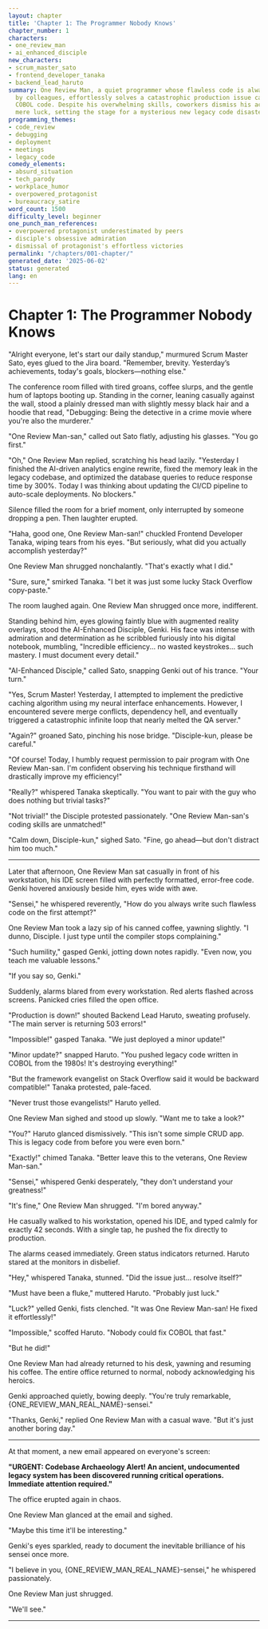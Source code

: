 ```yaml
---
layout: chapter
title: 'Chapter 1: The Programmer Nobody Knows'
chapter_number: 1
characters:
- one_review_man
- ai_enhanced_disciple
new_characters:
- scrum_master_sato
- frontend_developer_tanaka
- backend_lead_haruto
summary: One Review Man, a quiet programmer whose flawless code is always underestimated
  by colleagues, effortlessly solves a catastrophic production issue caused by legacy
  COBOL code. Despite his overwhelming skills, coworkers dismiss his achievement as
  mere luck, setting the stage for a mysterious new legacy code disaster.
programming_themes:
- code_review
- debugging
- deployment
- meetings
- legacy_code
comedy_elements:
- absurd_situation
- tech_parody
- workplace_humor
- overpowered_protagonist
- bureaucracy_satire
word_count: 1500
difficulty_level: beginner
one_punch_man_references:
- overpowered protagonist underestimated by peers
- disciple's obsessive admiration
- dismissal of protagonist's effortless victories
permalink: "/chapters/001-chapter/"
generated_date: '2025-06-02'
status: generated
lang: en
---
```


# Chapter 1: The Programmer Nobody Knows

"Alright everyone, let's start our daily standup," murmured Scrum Master Sato, eyes glued to the Jira board. "Remember, brevity. Yesterday’s achievements, today's goals, blockers—nothing else."

The conference room filled with tired groans, coffee slurps, and the gentle hum of laptops booting up. Standing in the corner, leaning casually against the wall, stood a plainly dressed man with slightly messy black hair and a hoodie that read, "Debugging: Being the detective in a crime movie where you're also the murderer."

"One Review Man-san," called out Sato flatly, adjusting his glasses. "You go first."

"Oh," One Review Man replied, scratching his head lazily. "Yesterday I finished the AI-driven analytics engine rewrite, fixed the memory leak in the legacy codebase, and optimized the database queries to reduce response time by 300%. Today I was thinking about updating the CI/CD pipeline to auto-scale deployments. No blockers."

Silence filled the room for a brief moment, only interrupted by someone dropping a pen. Then laughter erupted.

"Haha, good one, One Review Man-san!" chuckled Frontend Developer Tanaka, wiping tears from his eyes. "But seriously, what did you actually accomplish yesterday?"

One Review Man shrugged nonchalantly. "That's exactly what I did."

"Sure, sure," smirked Tanaka. "I bet it was just some lucky Stack Overflow copy-paste."

The room laughed again. One Review Man shrugged once more, indifferent.

Standing behind him, eyes glowing faintly blue with augmented reality overlays, stood the AI-Enhanced Disciple, Genki. His face was intense with admiration and determination as he scribbled furiously into his digital notebook, mumbling, "Incredible efficiency... no wasted keystrokes... such mastery. I must document every detail."

"AI-Enhanced Disciple," called Sato, snapping Genki out of his trance. "Your turn."

"Yes, Scrum Master! Yesterday, I attempted to implement the predictive caching algorithm using my neural interface enhancements. However, I encountered severe merge conflicts, dependency hell, and eventually triggered a catastrophic infinite loop that nearly melted the QA server."

"Again?" groaned Sato, pinching his nose bridge. "Disciple-kun, please be careful."

"Of course! Today, I humbly request permission to pair program with One Review Man-san. I'm confident observing his technique firsthand will drastically improve my efficiency!"

"Really?" whispered Tanaka skeptically. "You want to pair with the guy who does nothing but trivial tasks?"

"Not trivial!" the Disciple protested passionately. "One Review Man-san's coding skills are unmatched!"

"Calm down, Disciple-kun," sighed Sato. "Fine, go ahead—but don't distract him too much."

---

Later that afternoon, One Review Man sat casually in front of his workstation, his IDE screen filled with perfectly formatted, error-free code. Genki hovered anxiously beside him, eyes wide with awe.

"Sensei," he whispered reverently, "How do you always write such flawless code on the first attempt?"

One Review Man took a lazy sip of his canned coffee, yawning slightly. "I dunno, Disciple. I just type until the compiler stops complaining."

"Such humility," gasped Genki, jotting down notes rapidly. "Even now, you teach me valuable lessons."

"If you say so, Genki."

Suddenly, alarms blared from every workstation. Red alerts flashed across screens. Panicked cries filled the open office.

"Production is down!" shouted Backend Lead Haruto, sweating profusely. "The main server is returning 503 errors!"

"Impossible!" gasped Tanaka. "We just deployed a minor update!"

"Minor update?" snapped Haruto. "You pushed legacy code written in COBOL from the 1980s! It's destroying everything!"

"But the framework evangelist on Stack Overflow said it would be backward compatible!" Tanaka protested, pale-faced.

"Never trust those evangelists!" Haruto yelled.

One Review Man sighed and stood up slowly. "Want me to take a look?"

"You?" Haruto glanced dismissively. "This isn't some simple CRUD app. This is legacy code from before you were even born."

"Exactly!" chimed Tanaka. "Better leave this to the veterans, One Review Man-san."

"Sensei," whispered Genki desperately, "they don't understand your greatness!"

"It's fine," One Review Man shrugged. "I'm bored anyway."

He casually walked to his workstation, opened his IDE, and typed calmly for exactly 42 seconds. With a single tap, he pushed the fix directly to production.

The alarms ceased immediately. Green status indicators returned. Haruto stared at the monitors in disbelief.

"Hey," whispered Tanaka, stunned. "Did the issue just... resolve itself?"

"Must have been a fluke," muttered Haruto. "Probably just luck."

"Luck?" yelled Genki, fists clenched. "It was One Review Man-san! He fixed it effortlessly!"

"Impossible," scoffed Haruto. "Nobody could fix COBOL that fast."

"But he did!"

One Review Man had already returned to his desk, yawning and resuming his coffee. The entire office returned to normal, nobody acknowledging his heroics.

Genki approached quietly, bowing deeply. "You're truly remarkable, {ONE_REVIEW_MAN_REAL_NAME}-sensei."

"Thanks, Genki," replied One Review Man with a casual wave. "But it's just another boring day."

---

At that moment, a new email appeared on everyone's screen:

**"URGENT: Codebase Archaeology Alert! An ancient, undocumented legacy system has been discovered running critical operations. Immediate attention required."**

The office erupted again in chaos.

One Review Man glanced at the email and sighed.

"Maybe this time it'll be interesting."

Genki's eyes sparkled, ready to document the inevitable brilliance of his sensei once more.

"I believe in you, {ONE_REVIEW_MAN_REAL_NAME}-sensei," he whispered passionately.

One Review Man just shrugged.

"We'll see."

---

